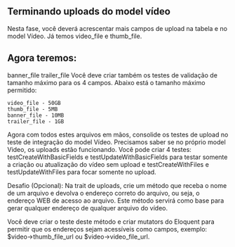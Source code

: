 ## Terminando uploads do model vídeo
Nesta fase, você deverá acrescentar mais campos de upload na tabela e no model Vídeo. Já temos video_file e thumb_file.

## Agora teremos:
banner_file
trailer_file
Você deve criar também os testes de validação de tamanho máximo para os 4 campos. Abaixo está o tamanho máximo permitido:

    video_file - 50GB
    thumb_file - 5MB
    banner_file - 10MB
    trailer_file - 1GB

Agora com todos estes arquivos em mãos, consolide os testes de upload no teste de integração do model Vídeo. Precisamos saber se no próprio model Video, os uploads estão funcionando. Você pode criar 4 testes: testCreateWithBasicFields e testUpdateWithBasicFields para testar somente a criação ou atualização do vídeo sem upload e testCreateWithFiles  e testUpdateWithFiles para focar somente no upload. 

Desafio (Opcional): Na trait de uploads, crie um método que receba o nome de um arquivo e devolva o endereço correto do arquivo, ou seja, o endereço WEB de acesso ao arquivo. Este método servirá como base para gerar qualquer endereço de qualquer arquivo do vídeo.

Você deve criar o teste deste método e criar mutators do Eloquent para permitir que os endereços sejam acessíveis como campos, exemplo: $video->thumb_file_url ou $video->video_file_url.